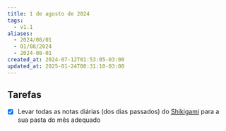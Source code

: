 ```yaml
---
title: 1 de agosto de 2024
tags:
  - v1.1
aliases:
  - 2024/08/01
  - 01/08/2024
  - 2024-08-01
created_at: 2024-07-12T01:53:05-03:00
updated_at: 2025-01-24T00:31:10-03:00
---
```


## Tarefas
- [x] Levar todas as notas diárias (dos dias passados) do [Shikigami](content/retorno/2024/07/26/Shikigami.md) para a sua pasta do mês adequado